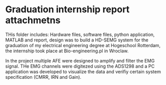 # Graduation internship report attachmetns
 THis folder includes: Hardware files, software files, python application, MATLAB and report, design was to build a HD-SEMG system for the graduation of my electrical engineering degree at Hogeschool Rotterdam, the internship took place at Bio-engineering.pl in Wroclaw.

 In the project multiple AFE were designed to amplify and filter the EMG signal. THe EMG channels were digitezed using the ADS1298 and a PC application was developed to visualize the data and verifiy certain system specification (CMRR, IRN and Gain).
